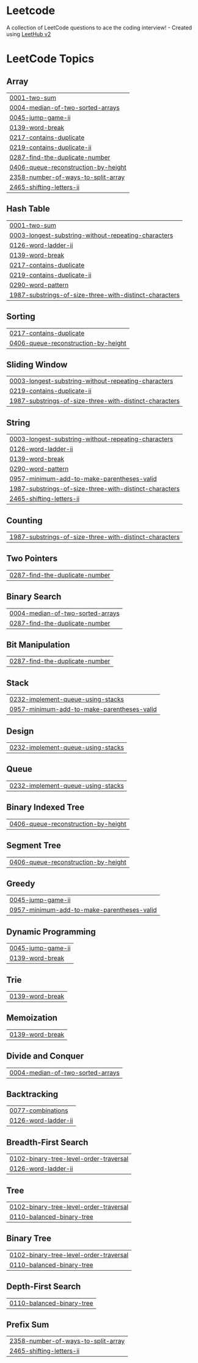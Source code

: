# Leetcode
A collection of LeetCode questions to ace the coding interview! - Created using [LeetHub v2](https://github.com/arunbhardwaj/LeetHub-2.0)

<!---LeetCode Topics Start-->
# LeetCode Topics
## Array
|  |
| ------- |
| [0001-two-sum](https://github.com/KaviyavikashiniMohanasundaram/Leetcode/tree/master/0001-two-sum) |
| [0004-median-of-two-sorted-arrays](https://github.com/KaviyavikashiniMohanasundaram/Leetcode/tree/master/0004-median-of-two-sorted-arrays) |
| [0045-jump-game-ii](https://github.com/KaviyavikashiniMohanasundaram/Leetcode/tree/master/0045-jump-game-ii) |
| [0139-word-break](https://github.com/KaviyavikashiniMohanasundaram/Leetcode/tree/master/0139-word-break) |
| [0217-contains-duplicate](https://github.com/KaviyavikashiniMohanasundaram/Leetcode/tree/master/0217-contains-duplicate) |
| [0219-contains-duplicate-ii](https://github.com/KaviyavikashiniMohanasundaram/Leetcode/tree/master/0219-contains-duplicate-ii) |
| [0287-find-the-duplicate-number](https://github.com/KaviyavikashiniMohanasundaram/Leetcode/tree/master/0287-find-the-duplicate-number) |
| [0406-queue-reconstruction-by-height](https://github.com/KaviyavikashiniMohanasundaram/Leetcode/tree/master/0406-queue-reconstruction-by-height) |
| [2358-number-of-ways-to-split-array](https://github.com/KaviyavikashiniMohanasundaram/Leetcode/tree/master/2358-number-of-ways-to-split-array) |
| [2465-shifting-letters-ii](https://github.com/KaviyavikashiniMohanasundaram/Leetcode/tree/master/2465-shifting-letters-ii) |
## Hash Table
|  |
| ------- |
| [0001-two-sum](https://github.com/KaviyavikashiniMohanasundaram/Leetcode/tree/master/0001-two-sum) |
| [0003-longest-substring-without-repeating-characters](https://github.com/KaviyavikashiniMohanasundaram/Leetcode/tree/master/0003-longest-substring-without-repeating-characters) |
| [0126-word-ladder-ii](https://github.com/KaviyavikashiniMohanasundaram/Leetcode/tree/master/0126-word-ladder-ii) |
| [0139-word-break](https://github.com/KaviyavikashiniMohanasundaram/Leetcode/tree/master/0139-word-break) |
| [0217-contains-duplicate](https://github.com/KaviyavikashiniMohanasundaram/Leetcode/tree/master/0217-contains-duplicate) |
| [0219-contains-duplicate-ii](https://github.com/KaviyavikashiniMohanasundaram/Leetcode/tree/master/0219-contains-duplicate-ii) |
| [0290-word-pattern](https://github.com/KaviyavikashiniMohanasundaram/Leetcode/tree/master/0290-word-pattern) |
| [1987-substrings-of-size-three-with-distinct-characters](https://github.com/KaviyavikashiniMohanasundaram/Leetcode/tree/master/1987-substrings-of-size-three-with-distinct-characters) |
## Sorting
|  |
| ------- |
| [0217-contains-duplicate](https://github.com/KaviyavikashiniMohanasundaram/Leetcode/tree/master/0217-contains-duplicate) |
| [0406-queue-reconstruction-by-height](https://github.com/KaviyavikashiniMohanasundaram/Leetcode/tree/master/0406-queue-reconstruction-by-height) |
## Sliding Window
|  |
| ------- |
| [0003-longest-substring-without-repeating-characters](https://github.com/KaviyavikashiniMohanasundaram/Leetcode/tree/master/0003-longest-substring-without-repeating-characters) |
| [0219-contains-duplicate-ii](https://github.com/KaviyavikashiniMohanasundaram/Leetcode/tree/master/0219-contains-duplicate-ii) |
| [1987-substrings-of-size-three-with-distinct-characters](https://github.com/KaviyavikashiniMohanasundaram/Leetcode/tree/master/1987-substrings-of-size-three-with-distinct-characters) |
## String
|  |
| ------- |
| [0003-longest-substring-without-repeating-characters](https://github.com/KaviyavikashiniMohanasundaram/Leetcode/tree/master/0003-longest-substring-without-repeating-characters) |
| [0126-word-ladder-ii](https://github.com/KaviyavikashiniMohanasundaram/Leetcode/tree/master/0126-word-ladder-ii) |
| [0139-word-break](https://github.com/KaviyavikashiniMohanasundaram/Leetcode/tree/master/0139-word-break) |
| [0290-word-pattern](https://github.com/KaviyavikashiniMohanasundaram/Leetcode/tree/master/0290-word-pattern) |
| [0957-minimum-add-to-make-parentheses-valid](https://github.com/KaviyavikashiniMohanasundaram/Leetcode/tree/master/0957-minimum-add-to-make-parentheses-valid) |
| [1987-substrings-of-size-three-with-distinct-characters](https://github.com/KaviyavikashiniMohanasundaram/Leetcode/tree/master/1987-substrings-of-size-three-with-distinct-characters) |
| [2465-shifting-letters-ii](https://github.com/KaviyavikashiniMohanasundaram/Leetcode/tree/master/2465-shifting-letters-ii) |
## Counting
|  |
| ------- |
| [1987-substrings-of-size-three-with-distinct-characters](https://github.com/KaviyavikashiniMohanasundaram/Leetcode/tree/master/1987-substrings-of-size-three-with-distinct-characters) |
## Two Pointers
|  |
| ------- |
| [0287-find-the-duplicate-number](https://github.com/KaviyavikashiniMohanasundaram/Leetcode/tree/master/0287-find-the-duplicate-number) |
## Binary Search
|  |
| ------- |
| [0004-median-of-two-sorted-arrays](https://github.com/KaviyavikashiniMohanasundaram/Leetcode/tree/master/0004-median-of-two-sorted-arrays) |
| [0287-find-the-duplicate-number](https://github.com/KaviyavikashiniMohanasundaram/Leetcode/tree/master/0287-find-the-duplicate-number) |
## Bit Manipulation
|  |
| ------- |
| [0287-find-the-duplicate-number](https://github.com/KaviyavikashiniMohanasundaram/Leetcode/tree/master/0287-find-the-duplicate-number) |
## Stack
|  |
| ------- |
| [0232-implement-queue-using-stacks](https://github.com/KaviyavikashiniMohanasundaram/Leetcode/tree/master/0232-implement-queue-using-stacks) |
| [0957-minimum-add-to-make-parentheses-valid](https://github.com/KaviyavikashiniMohanasundaram/Leetcode/tree/master/0957-minimum-add-to-make-parentheses-valid) |
## Design
|  |
| ------- |
| [0232-implement-queue-using-stacks](https://github.com/KaviyavikashiniMohanasundaram/Leetcode/tree/master/0232-implement-queue-using-stacks) |
## Queue
|  |
| ------- |
| [0232-implement-queue-using-stacks](https://github.com/KaviyavikashiniMohanasundaram/Leetcode/tree/master/0232-implement-queue-using-stacks) |
## Binary Indexed Tree
|  |
| ------- |
| [0406-queue-reconstruction-by-height](https://github.com/KaviyavikashiniMohanasundaram/Leetcode/tree/master/0406-queue-reconstruction-by-height) |
## Segment Tree
|  |
| ------- |
| [0406-queue-reconstruction-by-height](https://github.com/KaviyavikashiniMohanasundaram/Leetcode/tree/master/0406-queue-reconstruction-by-height) |
## Greedy
|  |
| ------- |
| [0045-jump-game-ii](https://github.com/KaviyavikashiniMohanasundaram/Leetcode/tree/master/0045-jump-game-ii) |
| [0957-minimum-add-to-make-parentheses-valid](https://github.com/KaviyavikashiniMohanasundaram/Leetcode/tree/master/0957-minimum-add-to-make-parentheses-valid) |
## Dynamic Programming
|  |
| ------- |
| [0045-jump-game-ii](https://github.com/KaviyavikashiniMohanasundaram/Leetcode/tree/master/0045-jump-game-ii) |
| [0139-word-break](https://github.com/KaviyavikashiniMohanasundaram/Leetcode/tree/master/0139-word-break) |
## Trie
|  |
| ------- |
| [0139-word-break](https://github.com/KaviyavikashiniMohanasundaram/Leetcode/tree/master/0139-word-break) |
## Memoization
|  |
| ------- |
| [0139-word-break](https://github.com/KaviyavikashiniMohanasundaram/Leetcode/tree/master/0139-word-break) |
## Divide and Conquer
|  |
| ------- |
| [0004-median-of-two-sorted-arrays](https://github.com/KaviyavikashiniMohanasundaram/Leetcode/tree/master/0004-median-of-two-sorted-arrays) |
## Backtracking
|  |
| ------- |
| [0077-combinations](https://github.com/KaviyavikashiniMohanasundaram/Leetcode/tree/master/0077-combinations) |
| [0126-word-ladder-ii](https://github.com/KaviyavikashiniMohanasundaram/Leetcode/tree/master/0126-word-ladder-ii) |
## Breadth-First Search
|  |
| ------- |
| [0102-binary-tree-level-order-traversal](https://github.com/KaviyavikashiniMohanasundaram/Leetcode/tree/master/0102-binary-tree-level-order-traversal) |
| [0126-word-ladder-ii](https://github.com/KaviyavikashiniMohanasundaram/Leetcode/tree/master/0126-word-ladder-ii) |
## Tree
|  |
| ------- |
| [0102-binary-tree-level-order-traversal](https://github.com/KaviyavikashiniMohanasundaram/Leetcode/tree/master/0102-binary-tree-level-order-traversal) |
| [0110-balanced-binary-tree](https://github.com/KaviyavikashiniMohanasundaram/Leetcode/tree/master/0110-balanced-binary-tree) |
## Binary Tree
|  |
| ------- |
| [0102-binary-tree-level-order-traversal](https://github.com/KaviyavikashiniMohanasundaram/Leetcode/tree/master/0102-binary-tree-level-order-traversal) |
| [0110-balanced-binary-tree](https://github.com/KaviyavikashiniMohanasundaram/Leetcode/tree/master/0110-balanced-binary-tree) |
## Depth-First Search
|  |
| ------- |
| [0110-balanced-binary-tree](https://github.com/KaviyavikashiniMohanasundaram/Leetcode/tree/master/0110-balanced-binary-tree) |
## Prefix Sum
|  |
| ------- |
| [2358-number-of-ways-to-split-array](https://github.com/KaviyavikashiniMohanasundaram/Leetcode/tree/master/2358-number-of-ways-to-split-array) |
| [2465-shifting-letters-ii](https://github.com/KaviyavikashiniMohanasundaram/Leetcode/tree/master/2465-shifting-letters-ii) |
<!---LeetCode Topics End-->